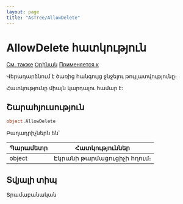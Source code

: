 ```yaml
---
layout: page
title: "AsTree/AllowDelete"
---
```


# AllowDelete հատկություն

[См. также](../Astree.html) [Օրինակ](../../Examples/E_AsTree.html) [Применяется к](../Astree.md)

Վերադարձնում է ծառից հանգույց ջնջելու թույլատվությունը։

Հատկությունը միայն կարդալու համար է:

## Շարահյուսություն

``` vb
object.AllowDelete 
```

Բաղադրիչներն են՝


| Պարամետր | Հատկություններ |
|--|--|
| object | Էկրանի թարմացուցիչի հղում։|

## Տվյալի տիպ

Տրամաբանական